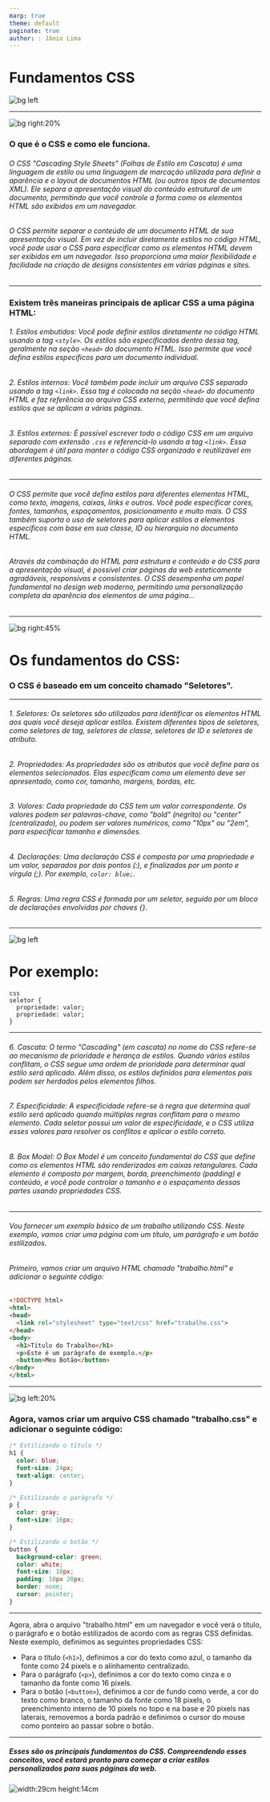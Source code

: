 ```yaml
---
marp: true
theme: default
paginate: true
author: : Jânio Lima
---
```


<!-- _backgroundColor: orange -->
<!-- _color: black -->

# Fundamentos CSS

![bg left](https://github.com/dcTeam23/fundamentos/assets/134713940/a3657f0f-c262-45a0-b761-2ebb31c425aa)

---

<!-- backgroundImage: "linear-gradient(to bottom, #67b8e3, #0288d1)" -->
<!-- color: black -->

![bg right:20%](https://github.com/dcTeam23/fundamentos/assets/134713940/ce808c18-653e-4ede-b4bc-3fa7b1c9a51d)


### O que é o CSS e como ele funciona.

###### O CSS "Cascading Style Sheets" (Folhas de Estilo em Cascata) é uma linguagem de estilo ou uma linguagem de marcação utilizada para definir a aparência e o layout de documentos HTML (ou outros tipos de documentos XML). Ele separa a apresentação visual do conteúdo estrutural de um documento, permitindo que você controle a forma como os elementos HTML são exibidos em um navegador.

###### O CSS permite separar o conteúdo de um documento HTML de sua apresentação visual. Em vez de incluir diretamente estilos no código HTML, você pode usar o CSS para especificar como os elementos HTML devem ser exibidos em um navegador. Isso proporciona uma maior flexibilidade e facilidade na criação de designs consistentes em várias páginas e sites.

---

### Existem três maneiras principais de aplicar CSS a uma página HTML:

 ###### 1. Estilos embutidos: Você pode definir estilos diretamente no código  HTML usando a tag `<style>`. Os estilos são especificados dentro dessa tag, geralmente na seção `<head>` do documento HTML. Isso permite que você defina estilos específicos para um documento individual.
###### 2. Estilos internos: Você também pode incluir um arquivo CSS separado usando a tag `<link>`. Essa tag é colocada na seção `<head>` do documento HTML e faz referência ao arquivo CSS externo, permitindo que você defina estilos que se aplicam a várias páginas.
###### 3. Estilos externos: É possível escrever todo o código CSS em um arquivo separado com extensão `.css` e referenciá-lo usando a tag `<link>`. Essa abordagem é útil para manter o código CSS organizado e reutilizável em diferentes páginas.

---

###### O CSS permite que você defina estilos para diferentes elementos HTML, como texto, imagens, caixas, links e outros. Você pode especificar cores, fontes, tamanhos, espaçamentos, posicionamento e muito mais. O CSS também suporta o uso de seletores para aplicar estilos a elementos específicos com base em sua classe, ID ou hierarquia no documento HTML.

###### Através da combinação do HTML para estrutura e conteúdo e do CSS para a apresentação visual, é possível criar páginas da web esteticamente agradáveis, responsivas e consistentes. O CSS desempenha um papel fundamental no design web moderno, permitindo uma personalização completa da aparência dos elementos de uma página...

---

![bg right:45%](https://github.com/dcTeam23/fundamentos/assets/134713940/ecd1417e-a780-4f9b-9b7d-e43d25b62fd5)

# Os fundamentos do CSS:

### O CSS é baseado em um conceito chamado "Seletores".

---

###### 1. Seletores: Os seletores são utilizados para identificar os elementos HTML aos quais você deseja aplicar estilos. Existem diferentes tipos de seletores, como seletores de tag, seletores de classe, seletores de ID e seletores de atributo.
###### 2. Propriedades: As propriedades são os atributos que você define para os elementos selecionados. Elas especificam como um elemento deve ser apresentado, como cor, tamanho, margens, bordas, etc.
###### 3. Valores: Cada propriedade do CSS tem um valor correspondente. Os valores podem ser palavras-chave, como "bold" (negrito) ou "center" (centralizado), ou podem ser valores numéricos, como "10px" ou "2em", para especificar tamanho e dimensões.
###### 4. Declarações: Uma declaração CSS é composta por uma propriedade e um valor, separados por dois pontos (:), e finalizados por um ponto e vírgula (;). Por exemplo, `color: blue;`.
###### 5. Regras: Uma regra CSS é formada por um seletor, seguido por um bloco de declarações envolvidas por chaves {}.

---

![bg left](https://github.com/dcTeam23/fundamentos/assets/134713940/a9fb6e82-e135-4f0b-9d8c-f74d4e6f79c4)

 # Por exemplo:

```
css
seletor {
  propriedade: valor;
  propriedade: valor;
}
```

---

###### 6. Cascata: O termo "Cascading" (em cascata) no nome do CSS refere-se ao mecanismo de prioridade e herança de estilos. Quando vários estilos conflitam, o CSS segue uma ordem de prioridade para determinar qual estilo será aplicado. Além disso, os estilos definidos para elementos pais podem ser herdados pelos elementos filhos.
###### 7. Especificidade: A especificidade refere-se à regra que determina qual estilo será aplicado quando múltiplas regras conflitam para o mesmo elemento. Cada seletor possui um valor de especificidade, e o CSS utiliza esses valores para resolver os conflitos e aplicar o estilo correto.
###### 8. Box Model: O Box Model é um conceito fundamental do CSS que define como os elementos HTML são renderizados em caixas retangulares. Cada elemento é composto por margem, borda, preenchimento (padding) e conteúdo, e você pode controlar o tamanho e o espaçamento dessas partes usando propriedades CSS.

---

###### Vou fornecer um exemplo básico de um trabalho utilizando CSS. Neste exemplo, vamos criar uma página com um título, um parágrafo e um botão estilizados.
######  Primeiro, vamos criar um arquivo HTML chamado "trabalho.html" e adicionar o seguinte código:

```html
<!DOCTYPE html>
<html>
<head>
  <link rel="stylesheet" type="text/css" href="trabalho.css">
</head>
<body>
  <h1>Título do Trabalho</h1>
  <p>Este é um parágrafo de exemplo.</p>
  <button>Meu Botão</button>
</body>
</html>
```

---

![bg left:20%](https://github.com/dcTeam23/fundamentos/assets/134713940/03e87bea-b6c8-4eee-8c13-60770c57a45a)

### Agora, vamos criar um arquivo CSS chamado "trabalho.css" e adicionar o seguinte código:

```css
/* Estilizando o título */
h1 {
  color: blue;
  font-size: 24px;
  text-align: center;
}

/* Estilizando o parágrafo */
p {
  color: gray;
  font-size: 16px;
}

/* Estilizando o botão */
button {
  background-color: green;
  color: white;
  font-size: 18px;
  padding: 10px 20px;
  border: none;
  cursor: pointer;
}
```

---

Agora, abra o arquivo "trabalho.html" em um navegador e você verá o título, o parágrafo e o botão estilizados de acordo com as regras CSS definidas.
Neste exemplo, definimos as seguintes propriedades CSS:
- Para o título (`<h1>`), definimos a cor do texto como azul, o tamanho da fonte como 24 pixels e o alinhamento centralizado.
- Para o parágrafo (`<p>`), definimos a cor do texto como cinza e o tamanho da fonte como 16 pixels.
- Para o botão (`<button>`), definimos a cor de fundo como verde, a cor do texto como branco, o tamanho da fonte como 18 pixels, o preenchimento interno de 10 pixels no topo e na base e 20 pixels nas laterais, removemos a borda padrão e definimos o cursor do mouse como ponteiro ao passar sobre o botão.

---

##### Esses são os principais fundamentos do CSS. Compreendendo esses conceitos, você estará pronto para começar a criar estilos personalizados para suas páginas da web.

![width:29cm height:14cm](https://github.com/dcTeam23/fundamentos/assets/134713940/e707762f-db28-4b9f-9b8c-120f3152987b)


